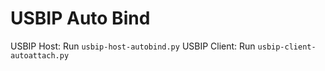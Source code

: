 # USBIP Auto Bind
USBIP Host: Run `usbip-host-autobind.py`
USBIP Client: Run `usbip-client-autoattach.py`